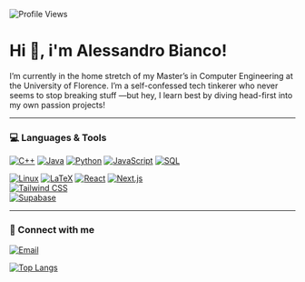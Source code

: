 
![Profile Views](https://komarev.com/ghpvc/?username=AlexWhite1608&style=flat-square)

# Hi 👋, i'm Alessandro Bianco!

I’m currently in the home stretch of my Master’s in Computer Engineering at the University of Florence. I’m a self-confessed tech tinkerer who never seems to stop breaking stuff —but hey, I learn best by diving head-first into my own passion projects!

---

### 💻 Languages & Tools
[![C++](https://img.shields.io/badge/C%2B%2B-00599C?style=for-the-badge&logo=c%2B%2B)](https://isocpp.org/) 
[![Java](https://camo.githubusercontent.com/bea90da226e09b503e6c8fde824f4816b98dcf30cd31e803006bf6335af06890/68747470733a2f2f696d672e736869656c64732e696f2f62616467652f6a6176612d2532334544384230302e7376673f7374796c653d666f722d7468652d6261646765266c6f676f3d6f70656e6a646b266c6f676f436f6c6f723d7768697465)](https://www.java.com/) 
[![Python](https://img.shields.io/badge/Python-3670A0?style=for-the-badge&logo=python&logoColor=ffdd54)](https://www.python.org/) 
[![JavaScript](https://img.shields.io/badge/JavaScript-323330?style=for-the-badge&logo=javascript)](https://developer.mozilla.org/docs/Web/JavaScript) 
[![SQL](https://img.shields.io/badge/SQL-2563EB?style=for-the-badge&logo=postgresql&logoColor=white)](https://www.postgresql.org/)

[![Linux](https://img.shields.io/badge/Linux-FCC624?style=for-the-badge&logo=linux&logoColor=black)](https://www.linux.org/) 
[![LaTeX](https://img.shields.io/badge/LaTeX-008080?style=for-the-badge&logo=latex)](https://www.latex-project.org/) 
[![React](https://img.shields.io/badge/React-20232A?style=for-the-badge&logo=react)](https://reactjs.org/) 
[![Next.js](https://img.shields.io/badge/Next.js-000000?style=for-the-badge&logo=next.js)](https://nextjs.org/)  
[![Tailwind CSS](https://img.shields.io/badge/Tailwind_CSS-06B6D4?style=for-the-badge&logo=tailwind-css&logoColor=white)](https://tailwindcss.com/)  
[![Supabase](https://img.shields.io/badge/Supabase-3ECF8E?style=for-the-badge&logo=supabase&logoColor=white)](https://supabase.com/)

---

### 🔗 Connect with me
[![Email](https://img.shields.io/badge/Email-D14836?style=for-the-badge&logo=gmail&logoColor=white)](mailto:alessandro.bianco1608@gmail.com)


[![Top Langs](https://github-readme-stats.vercel.app/api/top-langs/?username=AlexWhite1608&layout=compact&theme=tokyonight)](https://github.com/AlexWhite1608)







